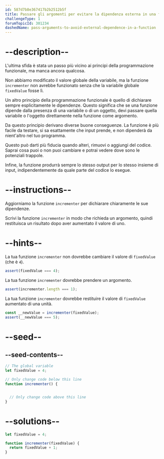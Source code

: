 ```yaml
---
id: 587d7b8e367417b2b2512b5f
title: Passare gli argomenti per evitare la dipendenza esterna in una funzione
challengeType: 1
forumTopicId: 301234
dashedName: pass-arguments-to-avoid-external-dependence-in-a-function
---
```


# --description--

L'ultima sfida è stata un passo più vicino ai principi della programmazione funzionale, ma manca ancora qualcosa.

Non abbiamo modificato il valore globale della variabile, ma la funzione `incrementer` non avrebbe funzionato senza che la variabile globale `fixedValue` fosse lì.

Un altro principio della programmazione funzionale è quello di dichiarare sempre esplicitamente le dipendenze. Questo significa che se una funzione dipende dalla presenza di una variabile o di un oggetto, devi passare quella variabile o l'oggetto direttamente nella funzione come argomento.

Da questo principio derivano diverse buone conseguenze. La funzione è più facile da testare, si sa esattamente che input prende, e non dipenderà da nient'altro nel tuo programma.

Questo può darti più fiducia quando alteri, rimuovi o aggiungi del codice. Saprai cosa puoi o non puoi cambiare e potrai vedere dove sono le potenziali trappole.

Infine, la funzione produrrà sempre lo stesso output per lo stesso insieme di input, indipendentemente da quale parte del codice lo esegue.

# --instructions--

Aggiorniamo la funzione `incrementer` per dichiarare chiaramente le sue dipendenze.

Scrivi la funzione `incrementer` in modo che richieda un argomento, quindi restituisca un risultato dopo aver aumentato il valore di uno.

# --hints--

La tua funzione `incrementer` non dovrebbe cambiare il valore di `fixedValue` (che è `4`).

```js
assert(fixedValue === 4);
```

La tua funzione `incrementer` dovrebbe prendere un argomento.

```js
assert(incrementer.length === 1);
```

La tua funzione `incrementer` dovrebbe restituire il valore di `fixedValue` aumentato di una unità.

```js
const __newValue = incrementer(fixedValue);
assert(__newValue === 5);
```

# --seed--

## --seed-contents--

```js
// The global variable
let fixedValue = 4;

// Only change code below this line
function incrementer() {


  // Only change code above this line
}
```

# --solutions--

```js
let fixedValue = 4;

function incrementer(fixedValue) {
  return fixedValue + 1;
}
```
